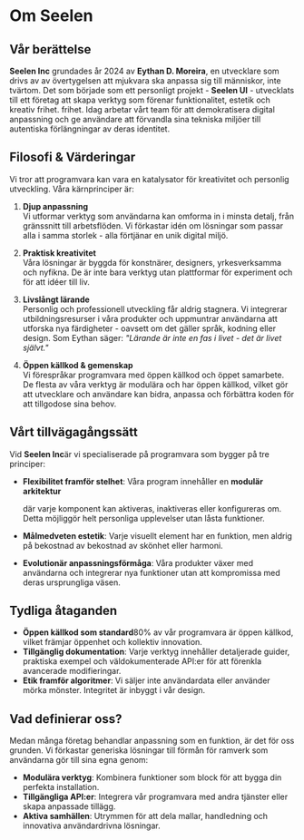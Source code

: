 # Om Seelen

## Vår berättelse

**Seelen Inc** grundades år 2024 av **Eythan D. Moreira**, en utvecklare som
drivs av av övertygelsen att mjukvara ska anpassa sig till människor, inte
tvärtom. Det som började som ett personligt projekt - **Seelen UI** - utvecklats
till ett företag att skapa verktyg som förenar funktionalitet, estetik och
kreativ frihet. frihet. Idag arbetar vårt team för att demokratisera digital
anpassning och ge användare att förvandla sina tekniska miljöer till autentiska
förlängningar av deras identitet.

## Filosofi & Värderingar

Vi tror att programvara kan vara en katalysator för kreativitet och personlig
utveckling. Våra kärnprinciper är:

1. **Djup anpassning**\
   Vi utformar verktyg som användarna kan omforma in i minsta detalj, från
   gränssnitt till arbetsflöden. Vi förkastar idén om lösningar som passar alla
   i samma storlek \- alla förtjänar en unik digital miljö.

2. **Praktisk kreativitet**\
   Våra lösningar är byggda för konstnärer, designers, yrkesverksamma och
   nyfikna. De är inte bara verktyg utan plattformar för experiment och för att
   idéer till liv.

3. **Livslångt lärande**\
   Personlig och professionell utveckling får aldrig stagnera. Vi integrerar
   utbildningsresurser i våra produkter och uppmuntrar användarna att utforska
   nya färdigheter - oavsett om det gäller språk, kodning eller design. Som
   Eythan säger: _"Lärande är inte en fas i livet - det är livet självt."_

4. **Öppen källkod & gemenskap**\
   Vi förespråkar programvara med öppen källkod och öppet samarbete. De flesta
   av våra verktyg är modulära och har öppen källkod, vilket gör att utvecklare
   och användare kan bidra, anpassa och förbättra koden för att tillgodose sina
   behov.

## Vårt tillvägagångssätt

Vid **Seelen Inc**är vi specialiserade på programvara som bygger på tre
principer:

- **Flexibilitet framför stelhet**: Våra program innehåller en **modulär
  arkitektur**

  där varje komponent kan aktiveras, inaktiveras eller konfigureras om. Detta
  möjliggör helt personliga upplevelser utan låsta funktioner.
- **Målmedveten estetik**: Varje visuellt element har en funktion, men aldrig på
  bekostnad av bekostnad av skönhet eller harmoni.
- **Evolutionär anpassningsförmåga**: Våra produkter växer med användarna och
  integrerar nya funktioner utan att kompromissa med deras ursprungliga väsen.

## Tydliga åtaganden

- **Öppen källkod som standard**80% av vår programvara är öppen källkod, vilket
  främjar öppenhet och kollektiv innovation.
- **Tillgänglig dokumentation**: Varje verktyg innehåller detaljerade guider,
  praktiska exempel och väldokumenterade API:er för att förenkla avancerade
  modifieringar.
- **Etik framför algoritmer**: Vi säljer inte användardata eller använder mörka
  mönster. Integritet är inbyggt i vår design.

## Vad definierar oss?

Medan många företag behandlar anpassning som en funktion, är det för oss
grunden. Vi förkastar generiska lösningar till förmån för ramverk som användarna
gör till sina egna genom:

- **Modulära verktyg**: Kombinera funktioner som block för att bygga din
  perfekta installation.
- **Tillgängliga API:er**: Integrera vår programvara med andra tjänster eller
  skapa anpassade tillägg.
- **Aktiva samhällen**: Utrymmen för att dela mallar, handledning och innovativa
  användardrivna lösningar.
